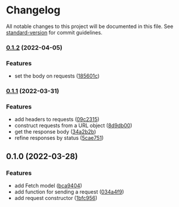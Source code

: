 # Changelog

All notable changes to this project will be documented in this file. See [standard-version](https://github.com/conventional-changelog/standard-version) for commit guidelines.

### [0.1.2](https://github.com/thewilkybarkid/fetch-fp-ts/compare/v0.1.1...v0.1.2) (2022-04-05)


### Features

* set the body on requests ([185601c](https://github.com/thewilkybarkid/fetch-fp-ts/commit/185601c9d705898cede556180fa75691075c357d))

### [0.1.1](https://github.com/thewilkybarkid/fetch-fp-ts/compare/v0.1.0...v0.1.1) (2022-03-31)


### Features

* add headers to requests ([09c2315](https://github.com/thewilkybarkid/fetch-fp-ts/commit/09c2315ba70fe44df7b3e1abb1549407e3244d8f))
* construct requests from a URL object ([8d9db00](https://github.com/thewilkybarkid/fetch-fp-ts/commit/8d9db0075052ab0056f7d2fd25aabfc963ae1593))
* get the response body ([34a2b2b](https://github.com/thewilkybarkid/fetch-fp-ts/commit/34a2b2b3d21e9b2bbee140e533a480039f361e9d))
* refine responses by status ([5cae751](https://github.com/thewilkybarkid/fetch-fp-ts/commit/5cae751d8fcec89a2b1c3239f971d8103c766c6f))

## 0.1.0 (2022-03-28)


### Features

* add Fetch model ([bca9404](https://github.com/thewilkybarkid/fetch-fp-ts/commit/bca9404ed36763372835ff95061a43404cbcab76))
* add function for sending a request ([034a4f9](https://github.com/thewilkybarkid/fetch-fp-ts/commit/034a4f962ff4b3192740c0255be67a72b6c58659))
* add request constructor ([1bfc956](https://github.com/thewilkybarkid/fetch-fp-ts/commit/1bfc956b3755de091929eb9b57799905bb4cf6bd))
